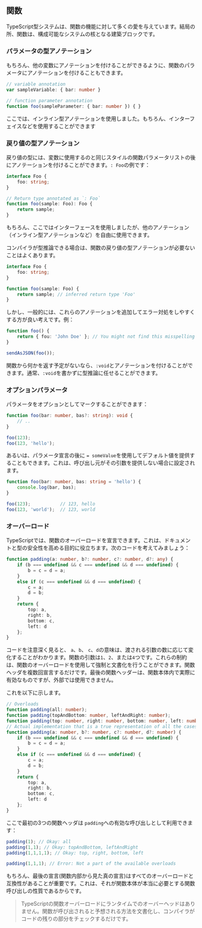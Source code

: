 ## 関数
TypeScript型システムは、関数の機能に対して多くの愛を与えています。結局の所、関数は、構成可能なシステムの核となる建築ブロックです。

### パラメータの型アノテーション
もちろん、他の変数にアノテーションを付けることができるように、関数のパラメータにアノテーションを付けることもできます。

```ts
// variable annotation
var sampleVariable: { bar: number }

// function parameter annotation
function foo(sampleParameter: { bar: number }) { }
```

ここでは、インライン型アノテーションを使用しました。もちろん、インターフェイスなどを使用することができます

### 戻り値の型アノテーション

戻り値の型には、変数に使用するのと同じスタイルの関数パラメータリストの後にアノテーションを付けることができます。`: Foo`の例です：

```ts
interface Foo {
    foo: string;
}

// Return type annotated as `: Foo`
function foo(sample: Foo): Foo {
    return sample;
}
```

もちろん、ここではインターフェースを使用しましたが、他のアノテーション（インライン型アノテーションなど）を自由に使用できます。

コンパイラが型推論できる場合は、関数の戻り値の型アノテーションが必要ないことはよくあります。

```ts
interface Foo {
    foo: string;
}

function foo(sample: Foo) {
    return sample; // inferred return type 'Foo'
}
```

しかし、一般的には、これらのアノテーションを追加してエラー対処をしやすくする方が良い考えです。例：

```ts
function foo() {
    return { fou: 'John Doe' }; // You might not find this misspelling of `foo` till it's too late
}

sendAsJSON(foo());
```

関数から何かを返す予定がないなら、`:void`とアノテーションを付けることができます。通常、`:void`を書かずに型推論に任せることができます。

### オプションパラメータ
パラメータをオプションとしてマークすることができます：

```ts
function foo(bar: number, bas?: string): void {
    // ..
}

foo(123);
foo(123, 'hello');
```

あるいは、パラメータ宣言の後に `= someValue`を使用してデフォルト値を提供することもできます。これは、呼び出し元がその引数を提供しない場合に設定されます。

```ts
function foo(bar: number, bas: string = 'hello') {
    console.log(bar, bas);
}

foo(123);           // 123, hello
foo(123, 'world');  // 123, world
```

### オーバーロード
TypeScriptでは、関数のオーバーロードを宣言できます。これは、ドキュメントと型の安全性を高める目的に役立ちます。次のコードを考えてみましょう：

```ts
function padding(a: number, b?: number, c?: number, d?: any) {
    if (b === undefined && c === undefined && d === undefined) {
        b = c = d = a;
    }
    else if (c === undefined && d === undefined) {
        c = a;
        d = b;
    }
    return {
        top: a,
        right: b,
        bottom: c,
        left: d
    };
}
```

コードを注意深く見ると、 `a`、`b`、 `c`、`d`の意味は、渡される引数の数に応じて変化することがわかります。関数の引数は`1`、`2`、または`4`つです。これらの制約は、関数のオーバーロードを使用して強制と文書化を行うことができます。関数ヘッダを複数回宣言するだけです。最後の関数ヘッダーは、関数本体内で実際に有効なものですが、外部では使用できません。

これを以下に示します。

```ts
// Overloads
function padding(all: number);
function padding(topAndBottom: number, leftAndRight: number);
function padding(top: number, right: number, bottom: number, left: number);
// Actual implementation that is a true representation of all the cases the function body needs to handle
function padding(a: number, b?: number, c?: number, d?: number) {
    if (b === undefined && c === undefined && d === undefined) {
        b = c = d = a;
    }
    else if (c === undefined && d === undefined) {
        c = a;
        d = b;
    }
    return {
        top: a,
        right: b,
        bottom: c,
        left: d
    };
}
```

ここで最初の3つの関数ヘッダは `padding`への有効な呼び出しとして利用できます：

```ts
padding(1); // Okay: all
padding(1,1); // Okay: topAndBottom, leftAndRight
padding(1,1,1,1); // Okay: top, right, bottom, left

padding(1,1,1); // Error: Not a part of the available overloads
```

もちろん、最後の宣言(関数内部から見た真の宣言)はすべてのオーバーロードと互換性があることが重要です。これは、それが関数本体が本当に必要とする関数呼び出しの性質であるからです。

> TypeScriptの関数オーバーロードにランタイムでのオーバーヘッドはありません。関数が呼び出されると予想される方法を文書化し、コンパイラがコードの残りの部分をチェックするだけです。

